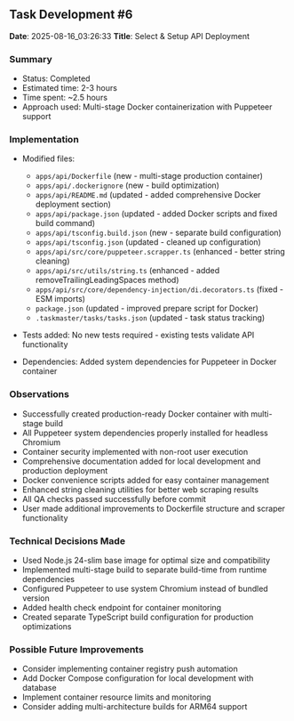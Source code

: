 ## Task Development #6
**Date**: 2025-08-16_03:26:33
**Title**: Select & Setup API Deployment

### Summary
- Status: Completed
- Estimated time: 2-3 hours
- Time spent: ~2.5 hours
- Approach used: Multi-stage Docker containerization with Puppeteer support

### Implementation
- Modified files:
  - `apps/api/Dockerfile` (new - multi-stage production container)
  - `apps/api/.dockerignore` (new - build optimization)
  - `apps/api/README.md` (updated - added comprehensive Docker deployment section)
  - `apps/api/package.json` (updated - added Docker scripts and fixed build command)
  - `apps/api/tsconfig.build.json` (new - separate build configuration)
  - `apps/api/tsconfig.json` (updated - cleaned up configuration)
  - `apps/api/src/core/puppeteer.scrapper.ts` (enhanced - better string cleaning)
  - `apps/api/src/utils/string.ts` (enhanced - added removeTrailingLeadingSpaces method)
  - `apps/api/src/core/dependency-injection/di.decorators.ts` (fixed - ESM imports)
  - `package.json` (updated - improved prepare script for Docker)
  - `.taskmaster/tasks/tasks.json` (updated - task status tracking)

- Tests added: No new tests required - existing tests validate API functionality
- Dependencies: Added system dependencies for Puppeteer in Docker container

### Observations
- Successfully created production-ready Docker container with multi-stage build
- All Puppeteer system dependencies properly installed for headless Chromium
- Container security implemented with non-root user execution
- Comprehensive documentation added for local development and production deployment
- Docker convenience scripts added for easy container management
- Enhanced string cleaning utilities for better web scraping results
- All QA checks passed successfully before commit
- User made additional improvements to Dockerfile structure and scraper functionality

### Technical Decisions Made
- Used Node.js 24-slim base image for optimal size and compatibility
- Implemented multi-stage build to separate build-time from runtime dependencies
- Configured Puppeteer to use system Chromium instead of bundled version
- Added health check endpoint for container monitoring
- Created separate TypeScript build configuration for production optimizations

### Possible Future Improvements
- Consider implementing container registry push automation
- Add Docker Compose configuration for local development with database
- Implement container resource limits and monitoring
- Consider adding multi-architecture builds for ARM64 support